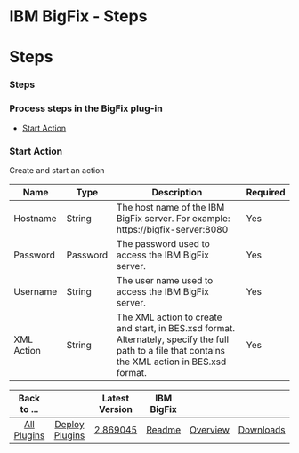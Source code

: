 
IBM BigFix - Steps
==================

# Steps


### Steps




### Process steps in the BigFix plug-in

* [Start Action](#start_action)


### Start Action

Create and start an action


| Name | Type | Description | Required |
| --- | --- | --- | --- |
| Hostname | String | The host name of the IBM BigFix server. For example: https://bigfix-server:8080 | Yes |
| Password | Password | The password used to access the IBM BigFix server. | Yes |
| Username | String | The user name used to access the IBM BigFix server. | Yes |
| XML Action | String | The XML action to create and start, in BES.xsd format. Alternately, specify the full path to a file that contains the XML action in BES.xsd format. | Yes |




|Back to ...||Latest Version|IBM BigFix |||
| :---: | :---: | :---: | :---: | :---: | :---: |
|[All Plugins](../../index.md)|[Deploy Plugins](../README.md)|[2.869045](https://raw.githubusercontent.com/UrbanCode/IBM-UCD-PLUGINS/main/files/bigfix/bigfix-2.869045.zip)|[Readme](README.md)|[Overview](overview.md)|[Downloads](downloads.md)|
